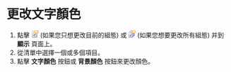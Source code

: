 # 更改文字顏色

1. 點擊 ![Properties for Current Configuration](../../images/properties.png)
(如果您只想更改目前的組態) 或
![Properties for All Configuration](../../images/allproperties.png)
(如果您想要更改所有組態) 并到 **顯示** 頁面上。
2. 從清單中選擇一個或多個項目。
3. 點擊 **文字顏色** 按鈕或 **背景顏色** 按鈕來更改顏色。
